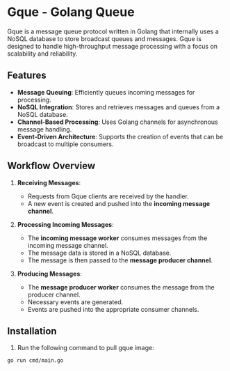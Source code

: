 # Gque - Golang Queue

Gque is a message queue protocol written in Golang that internally uses a NoSQL database to store broadcast queues and messages. Gque is designed to handle high-throughput message processing with a focus on scalability and reliability.

## Features

- **Message Queuing**: Efficiently queues incoming messages for processing.
- **NoSQL Integration**: Stores and retrieves messages and queues from a NoSQL database.
- **Channel-Based Processing**: Uses Golang channels for asynchronous message handling.
- **Event-Driven Architecture**: Supports the creation of events that can be broadcast to multiple consumers.

## Workflow Overview

1. **Receiving Messages**: 
   - Requests from Gque clients are received by the handler.
   - A new event is created and pushed into the **incoming message channel**.

2. **Processing Incoming Messages**:
   - The **incoming message worker** consumes messages from the incoming message channel.
   - The message data is stored in a NoSQL database.
   - The message is then passed to the **message producer channel**.

3. **Producing Messages**:
   - The **message producer worker** consumes the message from the producer channel.
   - Necessary events are generated.
   - Events are pushed into the appropriate consumer channels.

## Installation

1. Run the following command to pull gque image:

```bash
go run cmd/main.go
```
